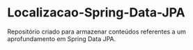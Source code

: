 # Localizacao-Spring-Data-JPA
Repositório criado para armazenar conteúdos referentes a um aprofundamento em Spring Data JPA.
